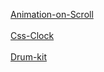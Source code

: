 <a href="https://adoring-kowalevski-974ec7.netlify.app/src/animation-on-scroll/">Animation-on-Scroll</a>
<br> <br>
<a href="https://adoring-kowalevski-974ec7.netlify.app/src/css%20-%20clock/">Css-Clock</a>
<br> <br>
<a href="https://adoring-kowalevski-974ec7.netlify.app/src/drum-kit/">Drum-kit</a>
<br> <br>

